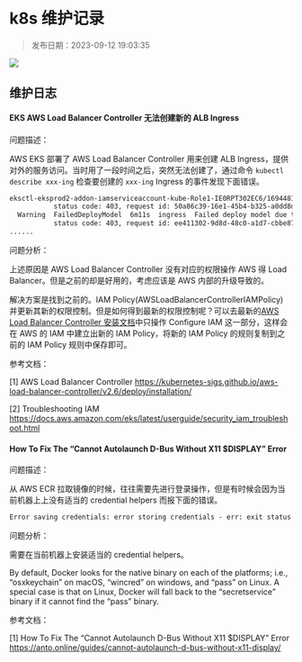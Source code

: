 # k8s 维护记录

> 发布日期：2023-09-12 19:03:35

<img src="https://s1.ax1x.com/2023/09/12/pP2VThR.jpg" style="zoom:0%;" />



## 维护日志

#### EKS AWS Load Balancer Controller 无法创建新的 ALB Ingress

问题描述：

AWS EKS 部署了 AWS Load Balancer Controller 用来创建 ALB Ingress，提供对外的服务访问。当时用了一段时间之后，突然无法创建了，通过命令 `kubectl describe xxx-ing` 检查要创建的 `xxx-ing` Ingress 的事件发现下面错误。

```tex
eksctl-eksprod2-addon-iamserviceaccount-kube-Role1-IE0RPT302EC6/1694481770336105310 is not authorized to perform: elasticloadbalancing:AddTags on resource: arn:aws:elasticloadbalancing:us-west-2:675525421289:targetgroup/k8s-default-orbitext-80a4338d7c/* because no identity-based policy allows the elasticloadbalancing:AddTags action
           status code: 403, request id: 50a86c39-16e1-45b4-b325-a0dd8d003e01
  Warning  FailedDeployModel  6m11s  ingress  Failed deploy model due to AccessDenied: User: arn:aws:sts::675525421289:assumed-role/eksctl-eksprod2-addon-iamserviceaccount-kube-Role1-IE0RPT302EC6/1694481770336105310 is not authorized to perform: elasticloadbalancing:AddTags on resource: arn:aws:elasticloadbalancing:us-west-2:675525421289:targetgroup/k8s-default-orbitext-80a4338d7c/* because no identity-based policy allows the elasticloadbalancing:AddTags action
           status code: 403, request id: ee411302-9d8d-48c0-a1d7-cbbe87088c0f
......
```

问题分析：

上述原因是 AWS Load Balancer Controller 没有对应的权限操作 AWS 得 Load Balancer。但是之前的却是好用的，考虑应该是 AWS 内部的升级导致的。

解决方案是找到之前的。IAM Policy(AWSLoadBalancerControllerIAMPolicy) 并更新其新的权限控制。但是如何得到最新的权限控制呢？可以去最新的[AWS Load Balancer Controller 安装文档](https://kubernetes-sigs.github.io/aws-load-balancer-controller/v2.6/deploy/installation/)中只操作 Configure IAM 这一部分，这样会在 AWS 的 IAM 中建立出新的 IAM Policy，将新的 IAM Policy 的规则复制到之前的 IAM Policy 规则中保存即可。

参考文档：

[1] AWS Load Balancer Controller https://kubernetes-sigs.github.io/aws-load-balancer-controller/v2.6/deploy/installation/

[2] Troubleshooting IAM https://docs.aws.amazon.com/eks/latest/userguide/security_iam_troubleshoot.html

#### How To Fix The “Cannot Autolaunch D-Bus Without X11 $DISPLAY” Error

问题描述：

从 AWS ECR 拉取镜像的时候，往往需要先进行登录操作，但是有时候会因为当前机器上上没有适当的 credential helpers 而报下面的错误。

```tex
Error saving credentials: error storing credentials - err: exit status 1, out: Cannot autolaunch D-Bus without X11 $DISPLAY
```

问题分析：

需要在当前机器上安装适当的 credential helpers。

By default, Docker looks for the native binary on each of the platforms; i.e., “osxkeychain” on macOS, “wincred” on windows, and “pass” on Linux. A special case is that on Linux, Docker will fall back to the “secretservice” binary if it cannot find the “pass” binary.

参考文档：

[1] How To Fix The “Cannot Autolaunch D-Bus Without X11 $DISPLAY” Error https://anto.online/guides/cannot-autolaunch-d-bus-without-x11-display/
